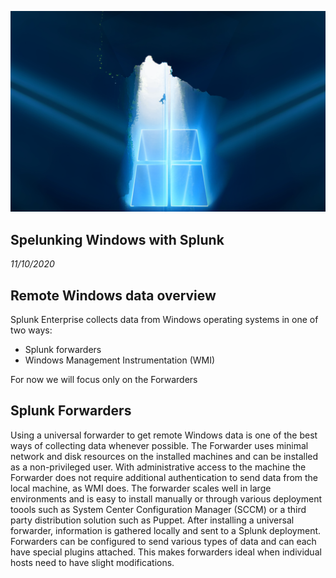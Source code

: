 ![splunk](../assets/img/spelunking-10.png)

Spelunking Windows with Splunk
-----------
_11/10/2020_

## Remote Windows data overview
Splunk Enterprise collects data from Windows operating systems in one of two ways:
- Splunk forwarders
- Windows Management Instrumentation (WMI)

For now we will focus only on the Forwarders

## Splunk Forwarders
Using a universal forwarder to get remote Windows data is one of the best ways of collecting data whenever possible. The Forwarder uses minimal network and disk resources on the installed machines and can be installed as a non-privileged user. With administrative access to the machine the Forwarder does not require additional authentication to send data from the local machine, as WMI does. The forwarder scales well in large environments and is easy to install manually or through various deployment toools such as System Center Configuration Manager (SCCM) or a third party distribution solution such as Puppet. After installing a universal forwarder, information is gathered locally and sent to a Splunk deployment. Forwarders can be configured to send various types of data and can each have special plugins attached. This makes forwarders ideal when individual hosts need to have slight modifications.
